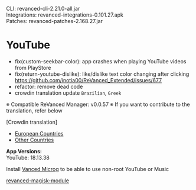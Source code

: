 CLI: revanced-cli-2.21.0-all.jar  
Integrations: revanced-integrations-0.101.27.apk  
Patches: revanced-patches-2.168.27.jar  

YouTube
==
- fix(custom-seekbar-color): app crashes when playing YouTube videos from PlayStore
- fix(return-youtube-dislike): like/dislike text color changing after clicking https://github.com/inotia00/ReVanced_Extended/issues/677
- refactor: remove dead code
- crowdin translation update
`Brazilian`, `Greek`


※ Compatible ReVanced Manager: v0.0.57
※ If you want to contribute to the translation, refer below

[Crowdin translation]
- [European Countries](https://crowdin.com/project/revancedextendedeu)
- [Other Countries](https://crowdin.com/project/revancedextended)
  
**App Versions:**  
YouTube: 18.13.38  

Install [Vanced Microg](https://github.com/TeamVanced/VancedMicroG/releases) to be able to use non-root YouTube or Music  

[revanced-magisk-module](https://github.com/j-hc/revanced-magisk-module)  

